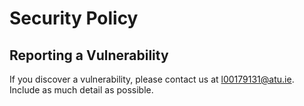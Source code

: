 # Security Policy

## Reporting a Vulnerability
If you discover a vulnerability, please contact us at l00179131@atu.ie. Include as much detail as possible.
 
